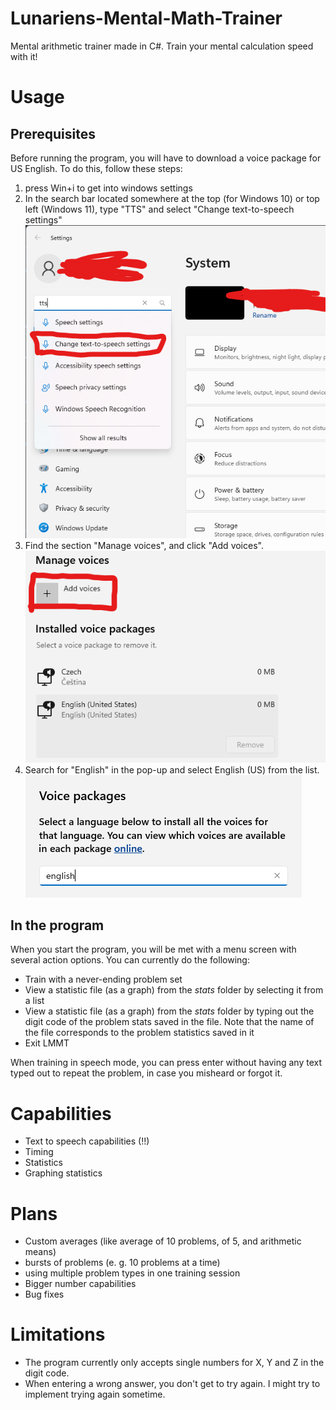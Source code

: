 # Lunariens-Mental-Math-Trainer
Mental arithmetic trainer made in C#. Train your mental calculation speed with it!

# Usage
## Prerequisites
Before running the program, you will have to download a voice package for US English. To do this, follow these steps:
1. press Win+i to get into windows settings
2. In the search bar located somewhere at the top (for Windows 10) or top left (Windows 11), type "TTS" and select "Change text-to-speech settings"
![TTS searching](/README%20images/LMMT%20voice%20install%20guide.png)
3. Find the section "Manage voices", and click "Add voices".
![Adding voices](/README%20images/LMMT%20add%20voices.png)
4. Search for "English" in the pop-up and select English (US) from the list.
![Search US English](/README%20images/search%20for%20english.png)
## In the program
When you start the program, you will be met with a menu screen with several action options. You can currently do the following:
* Train with a never-ending problem set
* View a statistic file (as a graph) from the *stats* folder by selecting it from a list
* View a statistic file (as a graph) from the *stats* folder by typing out the digit code of the problem stats saved in the file. Note that the name of the file corresponds to the problem statistics saved in it
* Exit LMMT

When training in speech mode, you can press enter without having any text typed out to repeat the problem, in case you misheard or forgot it.





# Capabilities
* Text to speech capabilities (!!)
* Timing
* Statistics
* Graphing statistics

# Plans
* Custom averages (like average of 10 problems, of 5, and arithmetic means)
* bursts of problems (e. g. 10 problems at a time)
* using multiple problem types in one training session
* Bigger number capabilities
* Bug fixes

# Limitations
* The program currently only accepts single numbers for X, Y and Z in the digit code.
* When entering a wrong answer, you don't get to try again. I might try to implement trying again sometime.
